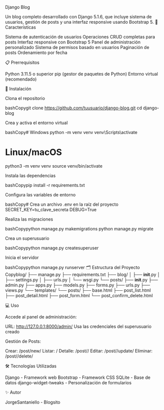 Django Blog

Un blog completo desarrollado con Django 5.1.6, que incluye sistema de usuarios, gestión de posts y una interfaz responsive usando Bootstrap 5.
🚀 Características

Sistema de autenticación de usuarios
Operaciones CRUD completas para posts
Interfaz responsive con Bootstrap 5
Panel de administración personalizado
Sistema de permisos basado en usuarios
Paginación de posts
Ordenamiento por fecha

📋 Prerrequisitos

Python 3.11.5 o superior
pip (gestor de paquetes de Python)
Entorno virtual (recomendado)

🔧 Instalación

Clona el repositorio

bashCopygit clone https://github.com/tuusuario/django-blog.git
cd django-blog

Crea y activa el entorno virtual

bashCopy# Windows
python -m venv venv
venv\Scripts\activate

# Linux/macOS
python3 -m venv venv
source venv/bin/activate

Instala las dependencias

bashCopypip install -r requirements.txt

Configura las variables de entorno

bashCopy# Crea un archivo .env en la raíz del proyecto
SECRET_KEY=tu_clave_secreta
DEBUG=True

Realiza las migraciones

bashCopypython manage.py makemigrations
python manage.py migrate

Crea un superusuario

bashCopypython manage.py createsuperuser

Inicia el servidor







bashCopypython manage.py runserver
🗂️ Estructura del Proyecto
Copyblog/
├── manage.py
├── requirements.txt
├── blog/
│   ├── __init__.py
│   ├── settings.py
│   ├── urls.py
│   └── wsgi.py
└── posts/
    ├── __init__.py
    ├── admin.py
    ├── apps.py
    ├── models.py
    ├── forms.py
    ├── urls.py
    ├── views.py
    └── templates/
        └── posts/
            ├── base.html
            ├── post_list.html
            ├── post_detail.html
            ├── post_form.html
            └── post_confirm_delete.html






            
💻 Uso

Accede al panel de administración:

URL: http://127.0.0.1:8000/admin/
Usa las credenciales del superusuario creado


Gestión de Posts:

Crear: /post/new/
Listar: /
Detalle: /post/<id>/
Editar: /post/<id>/update/
Eliminar: /post/<id>/delete/


🛠️ Tecnologías Utilizadas

Django - Framework web
Bootstrap - Framework CSS
SQLite - Base de datos
django-widget-tweaks - Personalización de formularios


✨ Autor

JorgeSantaniello - Blogsito
